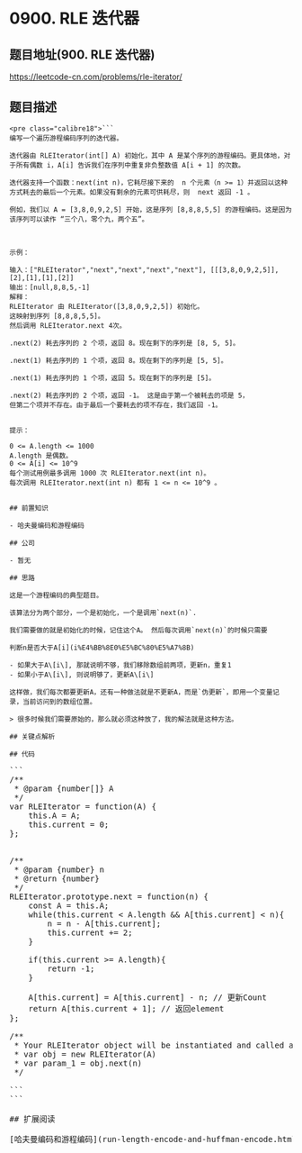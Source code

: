 # 0900. RLE 迭代器

## 题目地址(900. RLE 迭代器)

<https://leetcode-cn.com/problems/rle-iterator/>

## 题目描述

```
<pre class="calibre18">```
编写一个遍历游程编码序列的迭代器。

迭代器由 RLEIterator(int[] A) 初始化，其中 A 是某个序列的游程编码。更具体地，对于所有偶数 i，A[i] 告诉我们在序列中重复非负整数值 A[i + 1] 的次数。

迭代器支持一个函数：next(int n)，它耗尽接下来的  n 个元素（n >= 1）并返回以这种方式耗去的最后一个元素。如果没有剩余的元素可供耗尽，则  next 返回 -1 。

例如，我们以 A = [3,8,0,9,2,5] 开始，这是序列 [8,8,8,5,5] 的游程编码。这是因为该序列可以读作 “三个八，零个九，两个五”。



示例：

输入：["RLEIterator","next","next","next","next"], [[[3,8,0,9,2,5]],[2],[1],[1],[2]]
输出：[null,8,8,5,-1]
解释：
RLEIterator 由 RLEIterator([3,8,0,9,2,5]) 初始化。
这映射到序列 [8,8,8,5,5]。
然后调用 RLEIterator.next 4次。

.next(2) 耗去序列的 2 个项，返回 8。现在剩下的序列是 [8, 5, 5]。

.next(1) 耗去序列的 1 个项，返回 8。现在剩下的序列是 [5, 5]。

.next(1) 耗去序列的 1 个项，返回 5。现在剩下的序列是 [5]。

.next(2) 耗去序列的 2 个项，返回 -1。 这是由于第一个被耗去的项是 5，
但第二个项并不存在。由于最后一个要耗去的项不存在，我们返回 -1。


提示：

0 <= A.length <= 1000
A.length 是偶数。
0 <= A[i] <= 10^9
每个测试用例最多调用 1000 次 RLEIterator.next(int n)。
每次调用 RLEIterator.next(int n) 都有 1 <= n <= 10^9 。

```
```

## 前置知识

- 哈夫曼编码和游程编码

## 公司

- 暂无

## 思路

这是一个游程编码的典型题目。

该算法分为两个部分，一个是初始化，一个是调用`next(n)`.

我们需要做的就是初始化的时候，记住这个A。 然后每次调用`next(n)`的时候只需要

判断n是否大于A[i](i%E4%BB%8E0%E5%BC%80%E5%A7%8B)

- 如果大于A\[i\], 那就说明不够，我们移除数组前两项，更新n，重复1
- 如果小于A\[i\], 则说明够了，更新A\[i\]

这样做，我们每次都要更新A，还有一种做法就是不更新A，而是`伪更新`，即用一个变量记录，当前访问到的数组位置。

> 很多时候我们需要原始的，那么就必须这种放了，我的解法就是这种方法。

## 关键点解析

## 代码

```
<pre class="calibre18">```
<span class="hljs-title">/**
 * @param {number[]} A
 */</span>
<span class="hljs-keyword">var</span> RLEIterator = <span class="hljs-function"><span class="hljs-keyword">function</span>(<span class="hljs-params">A</span>) </span>{
    <span class="hljs-keyword">this</span>.A = A;
    <span class="hljs-keyword">this</span>.current = <span class="hljs-params">0</span>;
};


<span class="hljs-title">/** 
 * @param {number} n
 * @return {number}
 */</span>
RLEIterator.prototype.next = <span class="hljs-function"><span class="hljs-keyword">function</span>(<span class="hljs-params">n</span>) </span>{
    <span class="hljs-keyword">const</span> A = <span class="hljs-keyword">this</span>.A;
    <span class="hljs-keyword">while</span>(<span class="hljs-keyword">this</span>.current < A.length && A[<span class="hljs-keyword">this</span>.current] < n){
        n = n - A[<span class="hljs-keyword">this</span>.current];
        <span class="hljs-keyword">this</span>.current += <span class="hljs-params">2</span>;
    }

    <span class="hljs-keyword">if</span>(<span class="hljs-keyword">this</span>.current >= A.length){
        <span class="hljs-keyword">return</span> <span class="hljs-params">-1</span>;
    }

    A[<span class="hljs-keyword">this</span>.current] = A[<span class="hljs-keyword">this</span>.current] - n; <span class="hljs-title">// 更新Count</span>
    <span class="hljs-keyword">return</span> A[<span class="hljs-keyword">this</span>.current + <span class="hljs-params">1</span>]; <span class="hljs-title">// 返回element</span>
};

<span class="hljs-title">/** 
 * Your RLEIterator object will be instantiated and called as such:
 * var obj = new RLEIterator(A)
 * var param_1 = obj.next(n)
 */</span>

```
```

## 扩展阅读

[哈夫曼编码和游程编码](run-length-encode-and-huffman-encode.html)
